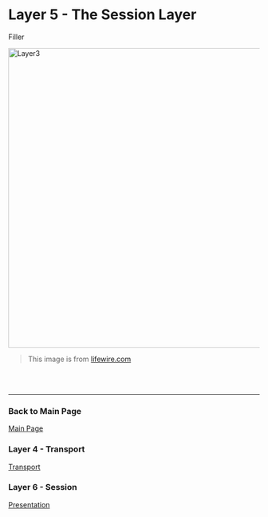 # Layer 5 - The Session Layer

Filler


<img src= "https://www.lifewire.com/thmb/HKAzCXrgywQyF6xWNCjL5df3yGU=/750x0/filters:no_upscale():max_bytes(150000):strip_icc():format(webp)/layers-of-the-osi-model-illustrated-818017-final-5-ct-373fc5a9edc74359819021555f37467d.png" alt="Layer3" width="600" />

> This image is from [lifewire.com](https://www.lifewire.com/layers-of-the-osi-model-illustrated-818017)
 <br>
 <br>
 
---
### Back to Main Page
[Main Page](README.md)
### Layer 4 - Transport
[Transport](transport.md)
### Layer 6 - Session
[Presentation](presentation.md)
